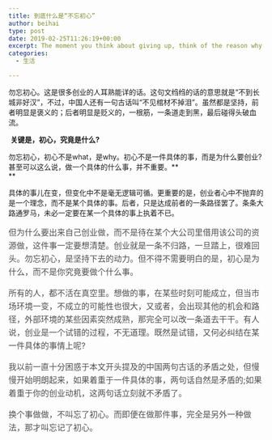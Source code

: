 ```yaml
---
title: 到底什么是“不忘初心”
author: beihai
type: post
date: 2019-02-25T11:26:19+00:00
excerpt: The moment you think about giving up, think of the reason why you held on so long.
categories:
  - 生活

---
```

勿忘初心。这是很多创业的人耳熟能详的话。这句文绉绉的话的意思就是“不到长城非好汉”，不过，中国人还有一句古话叫“不见棺材不掉泪”。虽然都是坚持，前者明显是褒义的；后者明显是贬义的，一根筋，一条道走到黑，最后碰得头破血流。

 **关键是，初心，究竟是什么?**

勿忘初心，初心不是what，是why。初心不是一件具体的事，而是为什么要创业?甚至可以这么说，做一个具体的什么事，并不重要。**  
** 

具体的事儿在变，但变化中不是毫无逻辑可循。更重要的是，创业者心中不抛弃的是一个理念，而不是某个具体的事。后者，只是达成前者的一条路径罢了。条条大路通罗马，未必一定要在某一个具体的事上执着不已。

<p style="outline: 0px; margin-bottom: 16px; padding: 0px; font-family: 'Microsoft YaHei', 'SF Pro Display', Roboto, Noto, Arial, 'PingFang SC', sans-serif; font-size: 16px; color: #4f4f4f; line-height: 26px; overflow-wrap: break-word; font-variant-ligatures: common-ligatures;">
  但为什么要出来自己创业做，而不是待在某个大公司里借用该公司的资源做，这件事一定要想清楚。创业就是一条不归路，一旦踏上，很难回头。勿忘初心，是坚持下去的动力。但不得不需要明白的是，初心是为什么，而不是你究竟要做个什么事。
</p>

<p style="outline: 0px; margin-bottom: 16px; padding: 0px; font-family: 'Microsoft YaHei', 'SF Pro Display', Roboto, Noto, Arial, 'PingFang SC', sans-serif; font-size: 16px; color: #4f4f4f; line-height: 26px; overflow-wrap: break-word; font-variant-ligatures: common-ligatures;">
  所有的人，都不活在真空里。想做的事，在某些时刻可能成立，但当市场环境一变，不成立的可能性也很大，又或者，会出现其他的机会和路径，外部环境的某些因素突然成熟，那完全可以改一条道去干干。有人说，创业是一个试错的过程，不无道理。既然是试错，又何必纠结在某一件具体的事情上呢?
</p>

<p style="outline: 0px; margin-bottom: 16px; padding: 0px; font-family: 'Microsoft YaHei', 'SF Pro Display', Roboto, Noto, Arial, 'PingFang SC', sans-serif; font-size: 16px; color: #4f4f4f; line-height: 26px; overflow-wrap: break-word; font-variant-ligatures: common-ligatures;">
  我以前一直十分困惑于本文开头提及的中国两句古话的矛盾之处，但慢慢开始明朗起来，如果着重于一件具体的事，两句话自然是矛盾的;如果着重于你的创业动机，这两句话立刻就不矛盾了。
</p>

<p style="outline: 0px; margin-bottom: 16px; padding: 0px; font-family: 'Microsoft YaHei', 'SF Pro Display', Roboto, Noto, Arial, 'PingFang SC', sans-serif; font-size: 16px; color: #4f4f4f; line-height: 26px; overflow-wrap: break-word; font-variant-ligatures: common-ligatures;">
  换个事做做，不叫忘了初心。而即便在做那件事，完全是另外一种做法，那才叫忘记了初心。
</p>